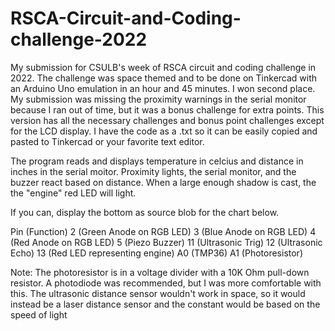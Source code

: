 # RSCA-Circuit-and-Coding-challenge-2022
My submission for CSULB's week of RSCA circuit and coding challenge in 2022. The challenge was space themed and to be done on Tinkercad with an Arduino Uno emulation in an hour and 45 minutes. I won second place. My submission was missing the proximity warnings in the serial monitor because I ran out of time, but it was a bonus challenge for extra points. This version has all the necessary challenges and bonus point challenges except for the LCD display. I have the code as a .txt so it can be easily copied and pasted to Tinkercad or your favorite text editor. 

The program reads and displays temperature in celcius and distance in inches in the serial moitor. Proximity lights, the serial monitor, and the buzzer react based on distance. When a large enough shadow is cast, the the "engine" red LED will light.

If you can, display the bottom as source blob for the chart below.

Pin	(Function)
2	(Green Anode on RGB LED)
3	(Blue Anode on RGB LED)
4	(Red Anode on RGB LED)
5	(Piezo Buzzer)
11	(Ultrasonic Trig)
12	(Ultrasonic Echo)
13	(Red LED representing engine)
A0	(TMP36)
A1	(Photoresistor)

Note: The photoresistor is in a voltage divider with a 10K Ohm pull-down resistor. A photodiode was recommended, but I was more comfortable with this.
      The ultrasonic distance sensor wouldn't work in space, so it would instead be a laser distance sensor and the constant would be based on the speed of light
      
